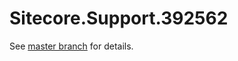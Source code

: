 # Sitecore.Support.392562

See [master branch](https://github.com/sitecoresupport/Sitecore.Support.392562) for details.